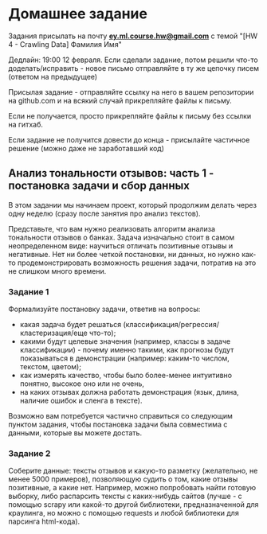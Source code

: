# Домашнее задание

Задания присылать на почту **ey.ml.course.hw@gmail.com** с темой "[HW 4 - Crawling Data] Фамилия Имя"


Дедлайн: 19:00 12 февраля.
Если сделали задание, потом решили что-то доделать/исправить - новое письмо отправляйте в ту же цепочку писем (ответом на предыдущее)

Присылая задание - отправляйте ссылку на него в вашем репозитории на github.com и на всякий случай прикрепляйте файлы к письму.

Если не получается, просто прикрепляйте файлы к письму без ссылки на гитхаб.

Если задание не получится довести до конца - присылайте частичное решение (можно даже не заработавший код)


## Анализ тональности отзывов: часть 1 - постановка задачи и сбор данных

В этом задании мы начинаем проект, который продолжим делать через одну неделю (сразу после занятия про анализ текстов). 

Представьте, что вам нужно реализовать алгоритм анализа тональности отзывов о банках. Задача изначально стоит в самом неопределенном виде: научиться отличать позитивные отзывы и негативные. Нет ни более четкой постановки, ни данных, но нужно как-то продемонстрировать возможность решения задачи, потратив на это не слишком много времени.

### Задание 1
Формализуйте постановку задачи, ответив на вопросы: 
* какая задача будет решаться (классификация/регрессия/кластеризация/еще что-то); 
* какими будут целевые значения (например, классы в задаче классификации) - почему именно такими, как прогнозы будут показываться в демонстрации (например: каким-то числом, текстом, цветом); 
* как измерять качество, чтобы было более-менее интуитивно понятно, высокое оно или не очень, 
* на каких отзывах должна работать демонстрация (язык, длина, наличие ошибок и сленга в тексте). 

Возможно вам потребуется частично справиться со следующим пунктом задания, чтобы постановка задачи была совместима с данными, которые вы можете достать. 

### Задание 2
Соберите данные: тексты отзывов и какую-то разметку (желательно, не менее 5000 примеров), позволяющую судить о том, какие отзывы позитивные, а какие нет. Например, можно попробовать найти готовую выборку, либо распарсить тексты с каких-нибудь сайтов (лучше - с помощью scrapy или какой-то другой библиотеки, предназначенной для краулинга, но можно с помощью requests и любой библиотеки для парсинга html-кода).
